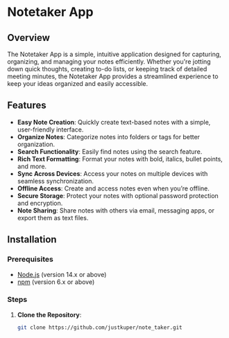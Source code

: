 # Notetaker App

## Overview

The Notetaker App is a simple, intuitive application designed for capturing, organizing, and managing your notes efficiently. Whether you're jotting down quick thoughts, creating to-do lists, or keeping track of detailed meeting minutes, the Notetaker App provides a streamlined experience to keep your ideas organized and easily accessible.

## Features

- **Easy Note Creation**: Quickly create text-based notes with a simple, user-friendly interface.
- **Organize Notes**: Categorize notes into folders or tags for better organization.
- **Search Functionality**: Easily find notes using the search feature.
- **Rich Text Formatting**: Format your notes with bold, italics, bullet points, and more.
- **Sync Across Devices**: Access your notes on multiple devices with seamless synchronization.
- **Offline Access**: Create and access notes even when you’re offline.
- **Secure Storage**: Protect your notes with optional password protection and encryption.
- **Note Sharing**: Share notes with others via email, messaging apps, or export them as text files.

## Installation

### Prerequisites

- [Node.js](https://nodejs.org/) (version 14.x or above)
- [npm](https://www.npmjs.com/) (version 6.x or above)

### Steps

1. **Clone the Repository**:
   ```bash
   git clone https://github.com/justkuper/note_taker.git
